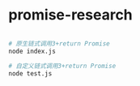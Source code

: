 # promise-research

``` bash

# 原生链式调用3+return Promise
node index.js

# 自定义链式调用3+return Promise
node test.js


```
